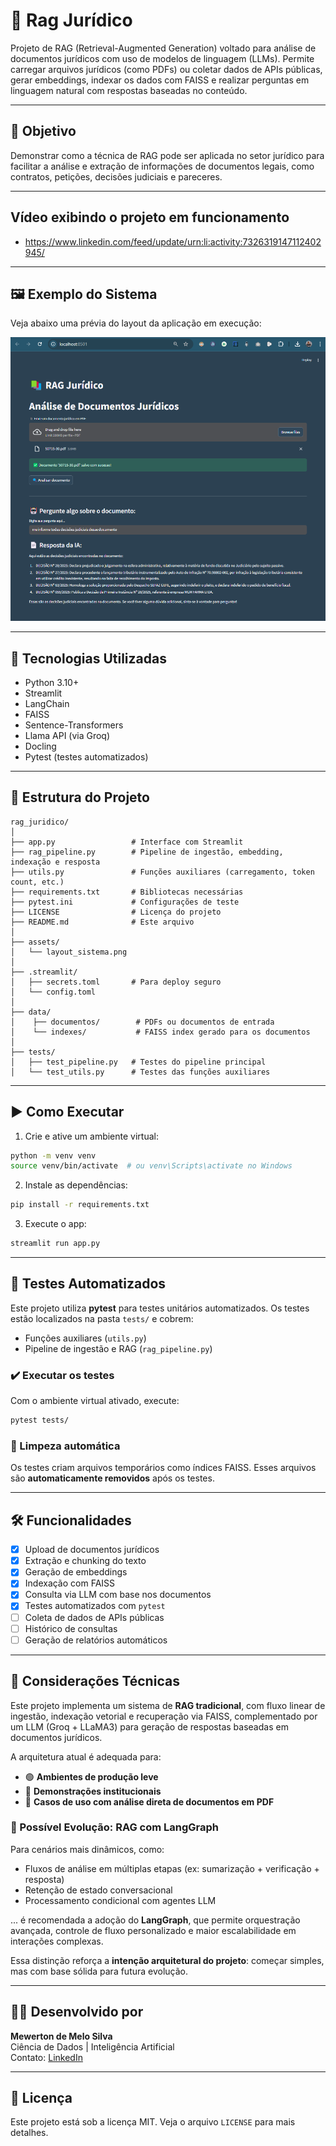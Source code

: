 
# 🧠 Rag Jurídico

Projeto de RAG (Retrieval-Augmented Generation) voltado para análise de documentos jurídicos com uso de modelos de linguagem (LLMs). Permite carregar arquivos jurídicos (como PDFs) ou coletar dados de APIs públicas, gerar embeddings, indexar os dados com FAISS e realizar perguntas em linguagem natural com respostas baseadas no conteúdo.

---

## 🚀 Objetivo

Demonstrar como a técnica de RAG pode ser aplicada no setor jurídico para facilitar a análise e extração de informações de documentos legais, como contratos, petições, decisões judiciais e pareceres.

---

## Vídeo exibindo o projeto em funcionamento
- https://www.linkedin.com/feed/update/urn:li:activity:7326319147112402945/

---

## 🖼️ Exemplo do Sistema

Veja abaixo uma prévia do layout da aplicação em execução:

![Layout do sistema](assets/layout_sistema.png)

---

## 🔧 Tecnologias Utilizadas

- Python 3.10+
- Streamlit
- LangChain
- FAISS
- Sentence-Transformers
- Llama API (via Groq)
- Docling
- Pytest (testes automatizados)

---

## 📁 Estrutura do Projeto

```
rag_juridico/
│
├── app.py                 # Interface com Streamlit
├── rag_pipeline.py        # Pipeline de ingestão, embedding, indexação e resposta
├── utils.py               # Funções auxiliares (carregamento, token count, etc.)
├── requirements.txt       # Bibliotecas necessárias
├── pytest.ini             # Configurações de teste
├── LICENSE                # Licença do projeto
├── README.md              # Este arquivo
│
├── assets/
│   └── layout_sistema.png
│
├── .streamlit/
│   ├── secrets.toml       # Para deploy seguro
│   └── config.toml
│
├── data/
│    ├── documentos/        # PDFs ou documentos de entrada
│    └── indexes/           # FAISS index gerado para os documentos
│
├── tests/
│   ├── test_pipeline.py   # Testes do pipeline principal
│   └── test_utils.py      # Testes das funções auxiliares
```

---

## ▶️ Como Executar

1. Crie e ative um ambiente virtual:
```bash
python -m venv venv
source venv/bin/activate  # ou venv\Scripts\activate no Windows
```

2. Instale as dependências:
```bash
pip install -r requirements.txt
```

3. Execute o app:
```bash
streamlit run app.py
```

---

## 🧪 Testes Automatizados

Este projeto utiliza **pytest** para testes unitários automatizados. Os testes estão localizados na pasta `tests/` e cobrem:

- Funções auxiliares (`utils.py`)
- Pipeline de ingestão e RAG (`rag_pipeline.py`)

### ✔️ Executar os testes

Com o ambiente virtual ativado, execute:

```bash
pytest tests/
```

### 🧹 Limpeza automática

Os testes criam arquivos temporários como índices FAISS. Esses arquivos são **automaticamente removidos** após os testes.

---

## 🛠️ Funcionalidades

- [x] Upload de documentos jurídicos
- [x] Extração e chunking do texto
- [x] Geração de embeddings
- [x] Indexação com FAISS
- [x] Consulta via LLM com base nos documentos
- [x] Testes automatizados com `pytest`
- [ ] Coleta de dados de APIs públicas
- [ ] Histórico de consultas
- [ ] Geração de relatórios automáticos

---

## 📌 Considerações Técnicas

Este projeto implementa um sistema de **RAG tradicional**, com fluxo linear de ingestão, indexação vetorial e recuperação via FAISS, complementado por um LLM (Groq + LLaMA3) para geração de respostas baseadas em documentos jurídicos.

A arquitetura atual é adequada para:
- 🟢 **Ambientes de produção leve**
- 🧪 **Demonstrações institucionais**
- 📄 **Casos de uso com análise direta de documentos em PDF**

### 🧠 Possível Evolução: RAG com LangGraph

Para cenários mais dinâmicos, como:
- Fluxos de análise em múltiplas etapas (ex: sumarização + verificação + resposta)
- Retenção de estado conversacional
- Processamento condicional com agentes LLM

... é recomendada a adoção do **LangGraph**, que permite orquestração avançada, controle de fluxo personalizado e maior escalabilidade em interações complexas.

Essa distinção reforça a **intenção arquitetural do projeto**: começar simples, mas com base sólida para futura evolução.

---

## 👨‍💼 Desenvolvido por

**Mewerton de Melo Silva**  
Ciência de Dados | Inteligência Artificial  
Contato: [LinkedIn](https://www.linkedin.com/in/mewerton/)

---

## 📄 Licença

Este projeto está sob a licença MIT. Veja o arquivo `LICENSE` para mais detalhes.
